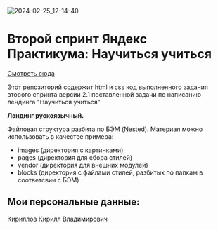![2024-02-25_12-14-40](https://github.com/kkirillovv/how-to-learn/assets/122016948/9d1b5d3e-72b9-40b9-89a4-e6dbbf549044)

# Второй спринт Яндекс Практикума: Научиться учиться

[Смотреть сюда](https://kkirillovv.github.io/how-to-learn/)

Этот репозиторий содержит html и css код выполненного задания второго спринта версии 2.1 поставленной задачи по написанию лендинга "Научиться учиться"

**Лэндинг рускоязычный.**

Файловая структура разбита по БЭМ (Nested). Материал можно использовать в качестве примера:
- images (директория с картинками)
- pages  (директория для сбора стилей)
- vendor (директория для внешних модулей)
- blocks  (директория с файлами стилей, разбитых по папкам в соответсвии с БЭМ)

## Мои персональные данные:

Кириллов Кирилл Владимирович
